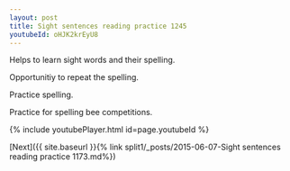 ```yaml
---
layout: post
title: Sight sentences reading practice 1245
youtubeId: oHJK2krEyU8
---
```

 
 
Helps to learn sight words and their spelling.

Opportunitiy to repeat the spelling. 

Practice spelling. 
 
Practice for spelling bee competitions. 
 
{% include youtubePlayer.html id=page.youtubeId %}
 
 

[Next]({{ site.baseurl }}{% link  split1/_posts/2015-06-07-Sight sentences reading practice 1173.md%})
 
